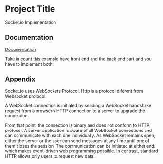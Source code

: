 
# Project Title

Socket.io Implementation

 
## Documentation

[Documentation](https://socket.io/docs/v4/)

Take in count this example have front end and the back end part and you have to implement both. 


## Appendix
Socket.io uses WebSockets Protocol. 
Http is a protocol diferent from Websocket protocol.

A WebSocket connection is initiated by sending a WebSocket handshake request from a browser’s HTTP connection to a server to upgrade the connection.

From that point, the connection is binary and does not conform to HTTP protocol. A server application is aware of all WebSocket connections and can communicate with each one individually.
As WebSocket remains open, either the server or the user can send messages at any time until one of them closes the session.
The communication can be initiated at either end, which makes event-driven web programming possible. In contrast, standard HTTP allows only users to request new data.
